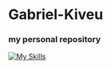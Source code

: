 # Gabriel-Kiveu
### my personal repository
[![My Skills](https://skillicons.dev/icons?i=java,kotlin,nodejs,figma&theme=light)](https://skillicons.dev)

